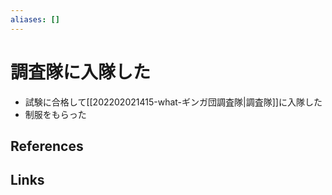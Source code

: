 ```yaml
---
aliases: []
---
```

# 調査隊に入隊した

- 試験に合格して[[202202021415-what-ギンガ団調査隊|調査隊]]に入隊した
- 制服をもらった

## References



## Links


